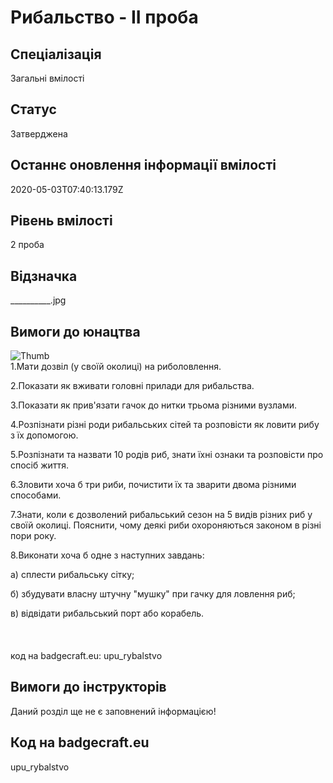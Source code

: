 # Рибальство - ІІ проба

## Спеціалізація

Загальні вмілості

## Статус

Затверджена

## Останнє оновлення інформації вмілості

2020-05-03T07:40:13.179Z

## Рівень вмілості

2 проба

## Відзначка

__________.jpg

## Вимоги до юнацтва

<p><img alt="Thumb           " src="/uploads/textareas/bootsy/image/153/small___________.jpg"><br>1.Мати дозвіл (у своїй околиці) на риболовлення.<br></p>

<p>2.Показати як вживати головні прилади для рибальства.</p>

<p>3.Показати як прив'язати гачок до нитки трьома різними
вузлами.</p>

<p>4.Розпізнати різні роди рибальських сітей та розпо­вісти
як ловити рибу з їх допомогою.</p>

<p>5.Розпізнати та назвати 10 родів риб, знати їхні ознаки
та розповісти про спосіб життя.</p>

<p>6.Зловити хоча б три риби, почистити їх та зварити двома
різними способами.</p>

<p>7.Знати, коли є дозволений рибальський сезон на 5 видів різних
риб у своїй околиці. Пояснити, чому деякі риби охороняються законом в різні
пори року.</p>

<p>8.Виконати хоча б одне з наступних завдань:</p>

<p>а) сплести рибальську сітку;</p>

<p>б) збудувати власну штучну "мушку" при гачку
для ловлення риб;</p>

в) відвідати рибальський порт
або корабель.<br><br><br><br>код на badgecraft.eu: upu_rybalstvo<br>

## Вимоги до інструкторів

Даний розділ ще не є заповнений інформацією!

## Код на badgecraft.eu

upu_rybalstvo